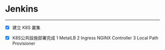 # Jenkins
---
- [x] 建立 K8S 叢集
- [x] K8S公共設施部署完成
  1 MetalLB
  2 Ingress NGINX Controller
  3 Local Path Provisioner
 
